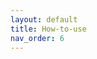 ```yaml
---
layout: default
title: How-to-use
nav_order: 6
---
```


<!DOCTYPE html>
<html lang="en-US">
    <head>
        <meta charset="UTF-8">
        <meta http-equiv="X-UA-Compatible" content="IE=Edge">
        <link rel="stylesheet" href="/dand_docs/assets/css/just-the-docs-default.css">
        <link rel="stylesheet" href="/dand_docs/assets/css/just-the-docs-head-nav.css" id="jtd-head-nav-stylesheet">
        <style id="jtd-nav-activation">
            .site-nav > ul.nav-list:first-child > li:not(:nth-child(3)) > a, .site-nav > ul.nav-list:first-child > li > ul > li a {
                background-image: none;
            }

            .site-nav > ul.nav-list:not(:first-child) a, .site-nav li.external a {
                background-image: none;
            }

            .site-nav > ul.nav-list:first-child > li:nth-child(3) > a {
                font-weight: 600;
                text-decoration: none;
            }

            .site-nav > ul.nav-list:first-child > li:nth-child(3) > button svg {
                transform: rotate(-90deg);
            }

            .site-nav > ul.nav-list:first-child > li.nav-list-item:nth-child(3) > ul.nav-list {
                display: block;
            }
        </style>
        
        <script src="/dand_docs/assets/js/vendor/lunr.min.js"></script>
        <script src="/dand_docs/assets/js/just-the-docs.js"></script>
        <meta name="viewport" content="width=device-width, initial-scale=1">
        <link rel="icon" href="/dand_docs/favicon.ico" type="image/x-icon">
        <!-- Begin Jekyll SEO tag v2.8.0 -->
        <title>How-to-use | Dandelion Docs</title>
        <meta name="generator" content="Jekyll v3.10.0"/>
        <meta property="og:title" content="How-to-use"/>
        <meta property="og:locale" content="en_US"/>
        <meta name="description" content="An Efficient And Fully Automated Approach To Sample Chemical Reaction Space"/>
        <meta property="og:description" content="An Efficient And Fully Automated Approach To Sample Chemical Reaction Space"/>
        <link rel="canonical" href="https://mhyeok1.github.io/dand_docs//dand_docs/docs/how-to.html"/>
        <meta property="og:url" content="https://mhyeok1.github.io/dand_docs//dand_docs/docs/how-to.html"/>
        <meta property="og:site_name" content="Dandelion Docs"/>
        <meta property="og:type" content="website"/>
        <meta name="twitter:card" content="summary"/>
        <meta property="twitter:title" content="How-to-use"/>
        <script type="application/ld+json">
            {
                "@context": "https://schema.org",
                "@type": "WebPage",
                "description": "An Efficient And Fully Automated Approach To Sample Chemical Reaction Space",
                "headline": "How-to-use",
                "publisher": {
                    "@type": "Organization",
                    "logo": {
                        "@type": "ImageObject",
                        "url": "https://mhyeok1.github.io/dand_docs//dand_docs/docs/dandelion.svg"
                    }
                },
                "url": "https://mhyeok1.github.io/dand_docs//dand_docs/docs/how-to.html"
            }</script>
        <!-- End Jekyll SEO tag -->
    </head>
    <body>
        <a class="skip-to-main" href="#main-content">Skip to main content</a>
        <svg xmlns="http://www.w3.org/2000/svg" class="d-none">
            <symbol id="svg-link" viewBox="0 0 24 24">
                <title>Link</title>
                <svg xmlns="http://www.w3.org/2000/svg" width="24" height="24" viewBox="0 0 24 24" fill="none" stroke="currentColor" stroke-width="2" stroke-linecap="round" stroke-linejoin="round" class="feather feather-link">
                    <path d="M10 13a5 5 0 0 0 7.54.54l3-3a5 5 0 0 0-7.07-7.07l-1.72 1.71"></path>
                    <path d="M14 11a5 5 0 0 0-7.54-.54l-3 3a5 5 0 0 0 7.07 7.07l1.71-1.71"></path>
                </svg>
            </symbol>
            <symbol id="svg-menu" viewBox="0 0 24 24">
                <title>Menu</title>
                <svg xmlns="http://www.w3.org/2000/svg" width="24" height="24" viewBox="0 0 24 24" fill="none" stroke="currentColor" stroke-width="2" stroke-linecap="round" stroke-linejoin="round" class="feather feather-menu">
                    <line x1="3" y1="12" x2="21" y2="12"></line>
                    <line x1="3" y1="6" x2="21" y2="6"></line>
                    <line x1="3" y1="18" x2="21" y2="18"></line>
                </svg>
            </symbol>
            <symbol id="svg-arrow-right" viewBox="0 0 24 24">
                <title>Expand</title>
                <svg xmlns="http://www.w3.org/2000/svg" width="24" height="24" viewBox="0 0 24 24" fill="none" stroke="currentColor" stroke-width="2" stroke-linecap="round" stroke-linejoin="round" class="feather feather-chevron-right">
                    <polyline points="9 18 15 12 9 6"></polyline>
                </svg>
            </symbol>
            <!-- Feather. MIT License: https://github.com/feathericons/feather/blob/master/LICENSE -->
            <symbol id="svg-external-link" width="24" height="24" viewBox="0 0 24 24" fill="none" stroke="currentColor" stroke-width="2" stroke-linecap="round" stroke-linejoin="round" class="feather feather-external-link">
                <title id="svg-external-link-title">(external link)</title>
                <path d="M18 13v6a2 2 0 0 1-2 2H5a2 2 0 0 1-2-2V8a2 2 0 0 1 2-2h6"></path>
                <polyline points="15 3 21 3 21 9"></polyline>
                <line x1="10" y1="14" x2="21" y2="3"></line>
            </symbol>
            <symbol id="svg-doc" viewBox="0 0 24 24">
                <title>Document</title>
                <svg xmlns="http://www.w3.org/2000/svg" width="24" height="24" viewBox="0 0 24 24" fill="none" stroke="currentColor" stroke-width="2" stroke-linecap="round" stroke-linejoin="round" class="feather feather-file">
                    <path d="M13 2H6a2 2 0 0 0-2 2v16a2 2 0 0 0 2 2h12a2 2 0 0 0 2-2V9z"></path>
                    <polyline points="13 2 13 9 20 9"></polyline>
                </svg>
            </symbol>
            <symbol id="svg-search" viewBox="0 0 24 24">
                <title>Search</title>
                <svg xmlns="http://www.w3.org/2000/svg" width="24" height="24" viewBox="0 0 24 24" fill="none" stroke="currentColor" stroke-width="2" stroke-linecap="round" stroke-linejoin="round" class="feather feather-search">
                    <circle cx="11" cy="11" r="8"></circle>
                    <line x1="21" y1="21" x2="16.65" y2="16.65"></line>
                </svg>
            </symbol>
            <!-- Bootstrap Icons. MIT License: https://github.com/twbs/icons/blob/main/LICENSE.md -->
            <symbol id="svg-copy" viewBox="0 0 16 16">
                <title>Copy</title>
                <svg xmlns="http://www.w3.org/2000/svg" width="16" height="16" fill="currentColor" class="bi bi-clipboard" viewBox="0 0 16 16">
                    <path d="M4 1.5H3a2 2 0 0 0-2 2V14a2 2 0 0 0 2 2h10a2 2 0 0 0 2-2V3.5a2 2 0 0 0-2-2h-1v1h1a1 1 0 0 1 1 1V14a1 1 0 0 1-1 1H3a1 1 0 0 1-1-1V3.5a1 1 0 0 1 1-1h1v-1z"/>
                    <path d="M9.5 1a.5.5 0 0 1 .5.5v1a.5.5 0 0 1-.5.5h-3a.5.5 0 0 1-.5-.5v-1a.5.5 0 0 1 .5-.5h3zm-3-1A1.5 1.5 0 0 0 5 1.5v1A1.5 1.5 0 0 0 6.5 4h3A1.5 1.5 0 0 0 11 2.5v-1A1.5 1.5 0 0 0 9.5 0h-3z"/>
                </svg>
            </symbol>
            <symbol id="svg-copied" viewBox="0 0 16 16">
                <title>Copied</title>
                <svg xmlns="http://www.w3.org/2000/svg" width="16" height="16" fill="currentColor" class="bi bi-clipboard-check-fill" viewBox="0 0 16 16">
                    <path d="M6.5 0A1.5 1.5 0 0 0 5 1.5v1A1.5 1.5 0 0 0 6.5 4h3A1.5 1.5 0 0 0 11 2.5v-1A1.5 1.5 0 0 0 9.5 0h-3Zm3 1a.5.5 0 0 1 .5.5v1a.5.5 0 0 1-.5.5h-3a.5.5 0 0 1-.5-.5v-1a.5.5 0 0 1 .5-.5h3Z"/>
                    <path d="M4 1.5H3a2 2 0 0 0-2 2V14a2 2 0 0 0 2 2h10a2 2 0 0 0 2-2V3.5a2 2 0 0 0-2-2h-1v1A2.5 2.5 0 0 1 9.5 5h-3A2.5 2.5 0 0 1 4 2.5v-1Zm6.854 7.354-3 3a.5.5 0 0 1-.708 0l-1.5-1.5a.5.5 0 0 1 .708-.708L7.5 10.793l2.646-2.647a.5.5 0 0 1 .708.708Z"/>
                </svg>
            </symbol>
        </svg>
        <div class="side-bar">
            <div class="site-header" role="banner">
                <a href="/dand_docs/" class="site-title lh-tight">
                    <div class="site-logo" role="img" aria-label="Dandelion Docs"></div>
                </a>
                <button id="menu-button" class="site-button btn-reset" aria-label="Toggle menu" aria-pressed="false">
                    <svg viewBox="0 0 24 24" class="icon" aria-hidden="true">
                        <use xlink:href="#svg-menu"></use>
                    </svg>
                </button>
            </div>
            <nav aria-label="Main" id="site-nav" class="site-nav">
                <ul class="nav-list">
                    <li class="nav-list-item">
                        <a href="/dand_docs/" class="nav-list-link">Home</a>
                    </li>
                    <li class="nav-list-item">
                        <a href="/dand_docs/docs/Installation.html" class="nav-list-link">Installation</a>
                    </li>
                    <li class="nav-list-item">
                        <a href="/dand_docs/docs/how-to.html" class="nav-list-link">How-to-use</a>
                    </li>
                    <li class="nav-list-item">
                        <button class="nav-list-expander btn-reset" aria-label="toggle items in Modules category" aria-pressed="false">
                            <svg viewBox="0 0 24 24" aria-hidden="true">
                                <use xlink:href="#svg-arrow-right"></use>
                            </svg>
                        </button>
                        <a href="/dand_docs/docs/Modules.html" class="nav-list-link">Modules</a>
                        <ul class="nav-list">
                            <li class="nav-list-item">
                                <button class="nav-list-expander btn-reset" aria-label="toggle items in SE-GSM category" aria-pressed="false">
                                    <svg viewBox="0 0 24 24" aria-hidden="true">
                                        <use xlink:href="#svg-arrow-right"></use>
                                    </svg>
                                </button>
                                <a href="/dand_docs/docs/Modules/SE-GSM.html" class="nav-list-link">SE-GSM</a>
                                <ul class="nav-list">
                                    <li class="nav-list-item">
                                        <a href="/dand_docs/docs/Modules/SE-GSM/create_gsm.py.html" class="nav-list-link">create_gsm.py</a>
                                    </li>
                                    <li class="nav-list-item">
                                        <a href="/dand_docs/docs/Modules/SE-GSM/run_gsm.py.html" class="nav-list-link">run_gsm.py</a>
                                    </li>
                                    <li class="nav-list-item">
                                        <a href="/dand_docs/docs/Modules/SE-GSM/filter_gsm.py.html" class="nav-list-link">filter_gsm.py</a>
                                    </li>
                                </ul>
                            </li>
                            <li class="nav-list-item">
                                <button class="nav-list-expander btn-reset" aria-label="toggle items in NEB category" aria-pressed="false">
                                    <svg viewBox="0 0 24 24" aria-hidden="true">
                                        <use xlink:href="#svg-arrow-right"></use>
                                    </svg>
                                </button>
                                <a href="/dand_docs/docs/Modules/NEB.html" class="nav-list-link">NEB</a>
                                <ul class="nav-list">
                                    <li class="nav-list-item">
                                        <a href="/dand_docs/docs/Modules/NEB/run_neb.py.html" class="nav-list-link">run_neb.py</a>
                                    </li>
                                    <li class="nav-list-item">
                                        <a href="/dand_docs/docs/Modules/NEB/filter_neb.py.html" class="nav-list-link">filter_neb.py</a>
                                    </li>
                                    <li class="nav-list-item">
                                        <a href="/dand_docs/docs/Modules/NEB/compile_neb.py.html" class="nav-list-link">compile_neb.py</a>
                                    </li>
                                </ul>
                            </li>
                            <li class="nav-list-item">
                                <button class="nav-list-expander btn-reset" aria-label="toggle items in Refinement category" aria-pressed="false">
                                    <svg viewBox="0 0 24 24" aria-hidden="true">
                                        <use xlink:href="#svg-arrow-right"></use>
                                    </svg>
                                </button>
                                <a href="/dand_docs/docs/Modules/Refinement.html" class="nav-list-link">Refinement</a>
                                <ul class="nav-list">
                                    <li class="nav-list-item">
                                        <a href="/dand_docs/docs/Modules/Refinement/compile_refined.py.html" class="nav-list-link">compile_refined.py</a>
                                    </li>
                                    <li class="nav-list-item">
                                        <a href="/dand_docs/docs/Modules/Refinement/refine_forces.py.html" class="nav-list-link">refine_forces.py</a>
                                    </li>
                                </ul>
                            </li>
                        </ul>
                    </li>
                    <li class="nav-list-item">
                        <a href="/dand_docs/docs/About.html" class="nav-list-link">About</a>
                    </li>
                </ul>
                <ul class="nav-list">
                    <li class="nav-list-item external">
                        <a href="https://github.com/mhyeok1/dand" class="nav-list-link external">
                            Dandelion on GitHub 
                            <svg viewBox="0 0 24 24" aria-labelledby="svg-external-link-title">
                                <use xlink:href="#svg-external-link"></use>
                            </svg>
                        </a>
                    </li>
                </ul>
            </nav>
            <footer class="site-footer">
                This site uses <a href="https://github.com/just-the-docs/just-the-docs">Just the Docs</a>
                , a documentation theme for Jekyll. 
            </footer>
        </div>
        <div class="main" id="top">
            <div id="main-header" class="main-header">
                <div class="search" role="search">
                    <div class="search-input-wrap">
                        <input type="text" id="search-input" class="search-input" tabindex="0" placeholder="Search Dandelion Docs" aria-label="Search Dandelion Docs" autocomplete="off">
                        <label for="search-input" class="search-label">
                            <svg viewBox="0 0 24 24" class="search-icon">
                                <use xlink:href="#svg-search"></use>
                            </svg>
                        </label>
                    </div>
                    <div id="search-results" class="search-results"></div>
                </div>
                <nav aria-label="Auxiliary" class="aux-nav">
                    <ul class="aux-nav-list">
                        <li class="aux-nav-list-item">
                            <a href="//github.com/mhyeok1/dand" class="site-button">Dandelion on GitHub </a>
                        </li>
                    </ul>
                </nav>
            </div>
            <div class="main-content-wrap">
                <div id="main-content" class="main-content">
                    <main>
                        <h1 id="example">
                            <a href="#example" class="anchor-heading" aria-labelledby="example">
                                <svg viewBox="0 0 16 16" aria-hidden="true">
                                    <use xlink:href="#svg-link"></use>
                                </svg>
                            </a>
                            Example 
                        </h1>
                        <p>This page provides a guide for using Dandelion, which efficiently generates an extensive database by sampling both equilibrium and reactive regions of chemical compound space.</p>
                        <div align="center">
                            <img width="1600" alt="all" src="https://github.com/user-attachments/assets/6ff5bf37-7ce5-4980-a268-ee0f1d2c185d"/>
                        </div>
                        <p>
                            You can download these structures from <a href="https://github.com/mhyeok1/dand_docs/blob/docs/assets/mother_structures_for_tut.Zip">HERE</a>
                        </p>
                        <p>
                            Let’s assume that we are interested in expanding dataset from 5 given mother structures. First, each mother structures needs to be optimized to serve as a good starting point for GSM. This can be achieved by performing geometry optimization using GFN2-xTB. Ensure that all the prepared mother structures are in specific <code class="language-plaintext highlighter-rouge">input_path</code>
                            , and saved in <code class="language-plaintext highlighter-rouge">.xyz</code>
                            file format.
                        </p>
                        <!-- 파일명: _includes/tabs1.html -->
                        <style>
                            /* 외부 탭 (상위 탭) CSS */
                            .outer-tabs {
                                display: flex;
                                flex-wrap: wrap !important;
                                /* 절대 줄바꿈 X */
                                width: 100% !important;
                                /* 부모 너비만큼 확장 */
                                max-width: none !important;
                                /* 테마의 max-width 제한 해제 */
                                overflow-x: auto !important;
                                margin-bottom: 1rem;
                                
                            }

                            .outer-tabs input[type="radio"] {
                                display: none;
                            }

                            .outer-tabs label {
                                background: #eee;
                                padding: 0.5rem 1rem;
                                margin-right: 0.2rem;
                                cursor: pointer;
                                border-radius: 5px 5px 0 0;
                            }

                            .outer-tabs .outer-tab {
                                display: none;
                                z-index:2;
                                left:20px;
                                top: 650px;
                                width: 100%;
                                position:absolute;
                                margin: 0; 
                                border: 1px solid #ccc;
                                padding: 1rem;
                                border-radius: 0 5px 5px 5px;
                                background: #f9f9f9;
                                height:500px;
                            }
                            .next{
                                position:relative;
                            }
                            .outer-tabs input[type="radio"]:checked + label {
                                background: #ddd;
                                
                            }

                            .outer-tabs input[type="radio"]:checked + label + .outer-tab {
                                display: block;
                            }

                            /* 내부(하위) 탭 CSS */
                            .nested-tabs {
                                position:relative;
                                display: flex;
                                flex-wrap: wrap;
                                margin-bottom: 1rem;
                            }

                            .nested-tabs input[type="radio"] {
                                display: none;
                            }

                            .nested-tabs label {
                                background: #eee;
                                padding: 0.4rem 0.8rem;
                                margin-right: 0.2rem;
                                cursor: pointer;
                                border-radius: 3px 3px 0 0;
                                font-size: 0.9rem;
                            }

                            .nested-tabs .nested-tab {
                                position: absolute;
                                display: none;
                                top: 35px;
                                width: 100%;
                                border: 1px solid #ccc;
                                padding: 1rem;
                                border-radius: 0 3px 3px 3px;
                                background: #f9f9f9;
                                font-size: 0.9rem;
                            }

                            .nested-tabs input[type="radio"]:checked + label {
                                background: #ddd;
                            }

                            .nested-tabs input[type="radio"]:checked + label + .nested-tab {
                                display: block;
                            }

                            /* 트리 구조 전체에 폰트를 강제 적용하는 예시 */
                            .tree-structure {
                                font-family: "Courier New", Courier, monospace;
                                white-space: pre;
                                /* 트리 구조 줄맞춤 유지 */
                                font-size: 14px;
                                /* 필요에 따라 조정 */
                            }
                        </style>
                        <div class="outer-tabs">
                            <!-- 상위 탭 1: Structure -->
                            <input type="radio" name="outer-tabs" id="outer-tab-structure" checked=""/>
                            <label for="outer-tab-structure">Molecular Structure</label>
                            <div class="outer-tab">
                                <!-- 내부 탭: Structure 1 ~ 5 -->
                                <div class="nested-tabs">
                                    <!-- Structure 1 탭 -->
                                    <input type="radio" name="nested-tabs" id="nested-tab-1" checked=""/>
                                    <label for="nested-tab-1">Cl7138</label>
                                    <div class="nested-tab">
                                        <pre>11

Cl          -2.26279631     0.43247998    -0.04641091
C           -0.53339796     0.40058085    -0.02301215
C            0.27488623     1.56165626    -0.05319137
C            1.59527547     1.26911727    -0.03881976
S            1.87989529    -0.43724943     0.01532471
C            0.17575256    -0.76865423     0.01684597
N           -0.31260451    -2.04617746     0.13293541
H           -0.12640769     2.55744176    -0.08718073
H            2.43239654     1.93559234    -0.05293046
H            0.29134973    -2.78353992    -0.19312943
H           -1.28066134    -2.14438544    -0.13694928
        </pre>
                                    </div>
                                    <!-- Structure 2 탭 -->
                                    <input type="radio" name="nested-tabs" id="nested-tab-2"/>
                                    <label for="nested-tab-2">Cl7164</label>
                                    <div class="nested-tab">
                                        <pre>11

Cl          -2.39258127     0.28231570    -0.01385005
C           -0.68310066     0.20635979    -0.00403803
C            0.16552497     1.27600708     0.00026502
N            1.44362678     0.77431569     0.00784403
C            1.39365231    -0.58454810     0.00826508
C            0.08349707    -0.98200816     0.00096948
O            2.50361977    -1.35609092     0.01501512
H           -0.03190061     2.32693767    -0.00140328
H            2.27812655     1.33804774     0.01230499
H           -0.28142194    -1.98626313    -0.00060125
H            3.29566201    -0.80722536     0.01951589
        </pre>
                                    </div>
                                    <!-- Structure 3 탭 -->
                                    <input type="radio" name="nested-tabs" id="nested-tab-3"/>
                                    <label for="nested-tab-3">Cl7166</label>
                                    <div class="nested-tab">
                                        <pre>11

Cl          -2.00893918     0.40295557    -0.00764421
C           -0.29771663     0.35154368    -0.00075549
C            0.54793878     1.43295658     0.00409959
N            1.81992358     0.96593316     0.00865862
C            1.80854293    -0.39913088     0.00682335
C            0.50099341    -0.81752681     0.00095918
O            0.01488146    -2.08621568    -0.00268068
H            0.31666509     2.47770505     0.00452804
H            2.64817101     1.53578659     0.01277203
H            2.71386897    -0.97278066     0.00975244
H            0.74959357    -2.70839460    -0.00051687         
        </pre>
                                    </div>
                                    <!-- Structure 4 탭 -->
                                    <input type="radio" name="nested-tabs" id="nested-tab-4"/>
                                    <label for="nested-tab-4">Cl7168</label>
                                    <div class="nested-tab">
                                        <pre>11

Cl          -2.01971811     0.41732375    -0.00701530
C           -0.30596543     0.36509037    -0.00029388
C            0.56777110     1.47712449     0.00608804
C            1.83906018     0.98609080     0.00989984
N            1.77171936    -0.38218797     0.00608191
C            0.46616306    -0.77046403    -0.00014784
O            0.07632092    -2.06553918    -0.00504359
H            0.26865357     2.50434058     0.00754660
H            2.78137460     1.49355488     0.01497598
H            2.56698811    -0.99998241     0.00769027
H            0.84415267    -2.64700730    -0.00383202
        </pre>
                                    </div>
                                    <!-- Structure 5 탭 -->
                                    <input type="radio" name="nested-tabs" id="nested-tab-5"/>
                                    <label for="nested-tab-5">Cl7188</label>
                                    <div class="nested-tab">
                                        <pre>11

O           -2.77130538     0.48671433    -0.01587455
N           -1.38919947     0.48754498    -0.00810904
C           -0.59828425     1.57889594    -0.00382135
C            0.70875931     1.15154908     0.00349984
C            0.66708077    -0.25141656     0.00339239
C           -0.65288767    -0.64382920    -0.00390799
Cl           2.01857151    -1.30606170     0.01101477
H           -3.06365189     1.40967237    -0.01669118
H           -1.00051429     2.57314043    -0.00614438
H            1.58418729     1.76695954     0.00832626
H           -1.10380593    -1.61309521    -0.00634078
        </pre>
                                    </div>
                                </div>
                            </div>
                            <!-- 상위 탭 2: File Structure -->
                            <input type="radio" name="outer-tabs" id="outer-tab-file"/>
                            <label for="outer-tab-file">File Structure</label>
                            <div class="outer-tab">
                                <pre class="tree-structure">📂 mother_strucs
 ├── 📂 Cl7138
 │   └── 📂 ClGeom-m7138-i1-c1-opt
 │       └── 📄 struc.xyz
 ├── 📂 Cl7164
 │   └── 📂 ClGeom-m7164-i1-c1-opt
 │       └── 📄 struc.xyz
 ├── 📂 Cl7166
 │   └── 📂 ClGeom-m7166-i1-c1-opt
 │       └── 📄 struc.xyz
 ├── 📂 Cl7168
 │   └── 📂 ClGeom-m7168-i1-c1-opt
 │       └── 📄 struc.xyz
 └── 📂 Cl7188
     └── 📂 ClGeom-m7188-i1-c1-opt
         └── 📄 struc.xyz
    </pre>
                            </div>
                        </div>
                        <p class="next">
                            <pre>


















                            </pre>
                            To run dandelion, your current conda environment should be <strong>ts</strong>
                            . You can enter the following command in terminal for more information:
                        </p>
                        <div class="language-python highlighter-rouge">
                            <div class="highlight">
                                <pre class="highlight">
                                    <code>
                                        <span class="err">$</span>
                                        <span class="n">dandelion_sample</span>
                                        <span class="o">-</span>
                                        <span class="n">h</span>
                                        <span class="n">usage</span>
                                        <span class="p">:</span>
                                        <span class="n">dandelion_sample</span>
                                        <span class="p">[</span>
                                        <span class="o">-</span>
                                        <span class="n">h</span>
                                        <span class="p">]</span>
                                        <span class="o">-</span>
                                        <span class="n">i</span>
                                        <span class="n">INPUT_PATH</span>
                                        <span class="o">-</span>
                                        <span class="n">o</span>
                                        <span class="n">OUTPUT_PATH</span>
                                        <span class="o">-</span>
                                        <span class="n">n</span>
                                        <span class="n">MAX_WORKERS</span>
                                        <span class="n">Do</span>
                                        <span class="n">SEGSM</span>
                                        <span class="ow">and</span>
                                        <span class="n">NEB</span>
                                        <span class="k">from</span>
                                        <span class="n">mother</span>
                                        <span class="n">structures</span>
                                        <span class="p">,</span>
                                        <span class="n">Other</span>
                                        <span class="n">parameters</span>
                                        <span class="n">can</span>
                                        <span class="n">be</span>
                                        <span class="nb">set</span>
                                        <span class="ow">in</span>
                                        <span class="n">each</span>
                                        <span class="n">modules</span>
                                        <span class="n">options</span>
                                        <span class="p">:</span>
                                        <span class="o">-</span>
                                        <span class="n">h</span>
                                        <span class="p">,</span>
                                        <span class="o">--</span>
                                        <span class="n">help</span>
                                        <span class="n">show</span>
                                        <span class="n">this</span>
                                        <span class="n">help</span>
                                        <span class="n">message</span>
                                        <span class="ow">and</span>
                                        <span class="nb">exit</span>
                                        <span class="o">-</span>
                                        <span class="n">i</span>
                                        <span class="n">INPUT_PATH</span>
                                        <span class="p">,</span>
                                        <span class="o">--</span>
                                        <span class="n">input_path</span>
                                        <span class="n">INPUT_PATH</span>
                                        <span class="n">Input</span>
                                        <span class="n">path</span>
                                        <span class="n">of</span>
                                        <span class="n">mother</span>
                                        <span class="n">structures</span>
                                        <span class="o">-</span>
                                        <span class="n">o</span>
                                        <span class="n">OUTPUT_PATH</span>
                                        <span class="p">,</span>
                                        <span class="o">--</span>
                                        <span class="n">output_path</span>
                                        <span class="n">OUTPUT_PATH</span>
                                        <span class="n">Output</span>
                                        <span class="n">path</span>
                                        <span class="n">of</span>
                                        <span class="n">dandelion</span>
                                        <span class="o">-</span>
                                        <span class="n">n</span>
                                        <span class="n">MAX_WORKERS</span>
                                        <span class="p">,</span>
                                        <span class="o">--</span>
                                        <span class="n">max_workers</span>
                                        <span class="n">MAX_WORKERS</span>
                                        <span class="n">Number</span>
                                        <span class="n">of</span>
                                        <span class="n">worker</span>
                                        <span class="n">processes</span>
                                    </code>
                                </pre>
                            </div>
                        </div>
                        <p>
                            Assuming your mother structures are saved as ‘struc.xyz’ in <code class="language-plaintext highlighter-rouge">/home/pekora/example/mother_strucs</code>
                            , you can initiate sampling with the following command:
                        </p>
                        <div class="language-python highlighter-rouge">
                            <div class="highlight">
                                <pre class="highlight">
                                    <code>
                                        <span class="n">python</span>
                                        <span class="n">dandelion_sample</span>
                                        <span class="o">-</span>
                                        <span class="n">i</span>
                                        <span class="o">/</span>
                                        <span class="n">home</span>
                                        <span class="o">/</span>
                                        <span class="n">pekora</span>
                                        <span class="o">/</span>
                                        <span class="n">example</span>
                                        <span class="o">/</span>
                                        <span class="n">mother_strucs</span>
                                        <span class="o">-</span>
                                        <span class="n">o</span>
                                        <span class="o">/</span>
                                        <span class="n">home</span>
                                        <span class="o">/</span>
                                        <span class="n">pekora</span>
                                        <span class="o">/</span>
                                        <span class="n">example</span>
                                        <span class="o">/</span>
                                        <span class="n">outputs</span>
                                        <span class="o">-</span>
                                        <span class="n">n</span>
                                        <span class="mi">30</span>
                                    </code>
                                </pre>
                            </div>
                        </div>
                        <p>Then the following 6 steps will be executed automatically:</p>
                        <div class="language-plaintext highlighter-rouge">
                            <div class="highlight">
                                <pre class="highlight">
                                    <code>`;:`  BREAK 1 2
                                         .;:;         /    BREAK 3 4
        _____                   _      _;::;         `     ADD 1 3
        |  __ \                | |    | |';:;'
        | |  | | __ _ _ __   __| | ___| |  _  ___  _ __
        | |  | |/ _` | '_ \ / _` |/ _ \ | | |/ _ \| '_ \
        | |__| | (_| | | | | (_| |  __/ | | | (_) | | | |
        |_____/ \__,_|_| |_|\__,_|\___|_| |_|\___/|_| |_|

                   Chemical compound space sampling
           near transition state using xTB, SE-GSM and NEB
                          Ver. 0.6.2 by mlee



</code>
                                </pre>
                            </div>
                        </div>
                        <p>Dandelion first generates possible driving coordinates(seeds) from each mother structures.</p>
                        <div class="language-plaintext highlighter-rouge">
                            <div class="highlight">
                                <pre class="highlight">
                                    <code>╔════════════════════════════════════════════════════════════════════╗
║                          1. Creating GSM                           ║
╚════════════════════════════════════════════════════════════════════╝

Arguments provided:
  input_path: /home/pekora/example/mother_strucs
  output_path: /home/pekora/example/outputs/1_gsm
  maxbreak: 2
  maxform: 2
  maxchange: 3
  minbreak: 0
  minform: 0
  minchange: 1
  ignore_single_change: True
  equiv_Hs: False

280 Seeds were generated from ClGeom-m7138-i1-c1-opt
276 Seeds were generated from ClGeom-m7164-i1-c1-opt
275 Seeds were generated from ClGeom-m7166-i1-c1-opt
276 Seeds were generated from ClGeom-m7168-i1-c1-opt
299 Seeds were generated from ClGeom-m7188-i1-c1-opt

Creating GSM finished!
</code>
                                </pre>
                            </div>
                        </div>
                        <p>Based on generated GSM jobs, GSM can be executed. Some jobs can fail to converge or reach the product within the predefined maximum number of nodes and should be filtered out.</p>
                        <div class="language-plaintext highlighter-rouge">
                            <div class="highlight">
                                <pre class="highlight">
                                    <code>╔════════════════════════════════════════════════════════════════════╗
║                           2. Running GSM                           ║
╚════════════════════════════════════════════════════════════════════╝

Arguments provided:
  input_path: /home/pekora/example/output/1_gsm
  max_workers: 30

GSM on seeds: 100%|████████████████████████| 1406/1406 [4:57:13 &lt;00:00]
GSM finished!

</code>
                                </pre>
                            </div>
                        </div>
                        <p>Dandelion excludes some trivial pathways with strictly uphill energy trajectories, negligible energy variations, unfeasible structures, or those that are repetitive.</p>
                        <div class="language-plaintext highlighter-rouge">
                            <div class="highlight">
                                <pre class="highlight">
                                    <code>╔════════════════════════════════════════════════════════════════════╗
║                          3. Filtering GSM                          ║
╚════════════════════════════════════════════════════════════════════╝

Arguments provided:
  input_path: /home/pekora/example/outputs/1_gsm
  output_path: /home/pekora/example/outputs/2_gsm_filtered
  barrier_min: 5
  barrier_max: 200
  delta_e_min: 5

◤◢◤◢◤◢◤◢◤◢◤◢◤◢◤◢◤◢◤◢◤◢◤◢◤◢◤◢◤◢◤◢◤◢◤◢
   mother: ClGeom-m7138-i1-c1-opt
Initial seeds:                   280
GSM success reactions:           115
Profile filtered reactions:       41
Structure filtered reactions:     38
Unique reactions:                 28

◤◢◤◢◤◢◤◢◤◢◤◢◤◢◤◢◤◢◤◢◤◢◤◢◤◢◤◢◤◢◤◢◤◢◤◢
   mother: ClGeom-m7164-i1-c1-opt
Initial seeds:                   276
GSM success reactions:           111
Profile filtered reactions:       42
Structure filtered reactions:     38
Unique reactions:                 32

◤◢◤◢◤◢◤◢◤◢◤◢◤◢◤◢◤◢◤◢◤◢◤◢◤◢◤◢◤◢◤◢◤◢◤◢
   mother: ClGeom-m7166-i1-c1-opt
Initial seeds:                   275
GSM success reactions:            96
Profile filtered reactions:       31
Structure filtered reactions:     28
Unique reactions:                 25

◤◢◤◢◤◢◤◢◤◢◤◢◤◢◤◢◤◢◤◢◤◢◤◢◤◢◤◢◤◢◤◢◤◢◤◢
   mother: ClGeom-m7168-i1-c1-opt
Initial seeds:                   276
GSM success reactions:            87
Profile filtered reactions:       37
Structure filtered reactions:     35
Unique reactions:                 29

◤◢◤◢◤◢◤◢◤◢◤◢◤◢◤◢◤◢◤◢◤◢◤◢◤◢◤◢◤◢◤◢◤◢◤◢
   mother: ClGeom-m7188-i1-c1-opt
Initial seeds:                   299
GSM success reactions:           102
Profile filtered reactions:       40
Structure filtered reactions:     33
Unique reactions:                 30

Filtering GSM finished!

</code>
                                </pre>
                            </div>
                        </div>
                        <p>Using the outputs of gsm, Dandelion runs NEB or Climbing-Image NEB. NEB can optimize some energy path using the concept of maximum force.</p>
                        <div class="language-plaintext highlighter-rouge">
                            <div class="highlight">
                                <pre class="highlight">
                                    <code>╔════════════════════════════════════════════════════════════════════╗
║                           4. Running NEB                           ║
╚════════════════════════════════════════════════════════════════════╝

Arguments provided:
  input_path: /home/pekora/example/output/2_gsm_filtered
  output_path: /home/pekora/example/output/3_neb
  max_workers: 30
  n_images: 10
  neb_fmax: 0.5
  cineb_fmax: 0.05
  steps: 500

Seeds: 100%|███████████████████████████████████| 144/144 [04:34 &lt;00:00]
xTB-NEB completed!

</code>
                                </pre>
                            </div>
                        </div>
                        <p>In the fifth step, data is filtered based on specific criteria. For example, non-convergent reactions and those without a single negative eigenvalue in their Hessian matrices are excluded. This ensures focus on structures near valid paths. NEB results are further refined to avoid redundant structural data. A new band iteration is chosen only when the cumulative Fmax exceeds 0.1 eV/Å, saving DFT calculations and preventing overfitting to narrow PES regions.</p>
                        <div class="language-plaintext highlighter-rouge">
                            <div class="highlight">
                                <pre class="highlight">
                                    <code>╔════════════════════════════════════════════════════════════════════╗
║                          5. Filtering NEB                          ║
╚════════════════════════════════════════════════════════════════════╝

Arguments provided:
  input_path: /home/pekora/example/output/3_neb
  output_path: /home/pekora/example/output/4_neb_filtered

Mothers: 100%|█████████████████████████████████████| 5/5 [00:20 &lt;00:00]

40/53 rxns were saved to /home/pekora/example/output/4_neb_filtered/reactions.json
Filtering NEB finished!

</code>
                                </pre>
                            </div>
                        </div>
                        <p>Sixth step is to compile samples:</p>
                        <div class="language-plaintext highlighter-rouge">
                            <div class="highlight">
                                <pre class="highlight">
                                    <code>╔════════════════════════════════════════════════════════════════════╗
║                        6. Compiling samples                        ║
╚════════════════════════════════════════════════════════════════════╝

Arguments provided:
  input_path: /home/pekora/example/output/4_neb_filtered/reactions.json
  output_path: /home/pekora/example/output/xtb.h5
  fmax_threshold: 0.1

Compiling reactions: 100%|███████████████████████| 40/40 [00:03 &lt;00:00]
Compiling finished!

</code>
                                </pre>
                            </div>
                        </div>
                        <p>
                            And there will be newly generated file in your output path, <code class="language-plaintext highlighter-rouge">xtb.h5</code>
                            file.
                        </p>
                        <p>Next step is to execute dandelion_refine. You can enter -h or –help for more information:</p>
                        <div class="language-plaintext highlighter-rouge">
                            <div class="highlight">
                                <pre class="highlight">
                                    <code>$ dandelion_refine -h
usage: dandelion_refine [-h] -i INPUT_PATH -n MAX_WORKERS --orca ORCA

Refine force on obtained samples, Other parameters can be set in each modules

options:
  -h, --help            show this help message and exit
  -i INPUT_PATH, --input_path INPUT_PATH
                        Input path of working directory containing xtb.h5
  -n MAX_WORKERS, --max_workers MAX_WORKERS
                        Number of worker processes
  --orca ORCA           Path of the orca binary file
</code>
                                </pre>
                            </div>
                        </div>
                        <p>
                            Make sure that the path of the orca should point an orca <strong>executable file</strong>
                            .
                        </p>
                        <p>If you enter like this:</p>
                        <div class="language-plaintext highlighter-rouge">
                            <div class="highlight">
                                <pre class="highlight">
                                    <code>$ dandelion_refine -i /home/pekora/example/outputs -n 15 --orca /home/pekora/package/orca/orca_5_0_4/orca
</code>
                                </pre>
                            </div>
                        </div>
                        <p>2 steps below will be executed automatically !</p>
                        <div class="language-plaintext highlighter-rouge">
                            <div class="highlight">
                                <pre class="highlight">
                                    <code>⢀⣀⣀⣀⣀⣀⡀       ⢀⢀⣀⢀⠞⠖⠁⠡⡂⡆ ⡠⢀⡀
         ⠺⢿⣿⣿⣿⣿⣿⣿⣷⣦⣠⣤⣤⣤⣄⣀⣀ ⡏⢸  ⢀ ⠣⠈ ⡠⡋⡨⡋⡂
           ⠙⢿⣿⣿⣿⣿⣿⣿⣿⣿⣿⣿⣿⣿⣿⣿⣷⣦⣄⡀⡎⢀⡰⢀⢎⠌⢀⠔⣐⠠⣄⣀
       ⢀ ⡔⢀⣴⣾⣿⣿⣿⣿⣿⣿⣿⣿⣿⣿⣿⣿⠿⠿⠿⣿⣿⣷⣄⠂ ⢊⠎ ⠠⠂⡀⠕⠌⠌ ⡄⡠⢄
    ⢀⡆⠄⠁⢈⢠⣾⣿⣿⣿⣿⣿⣿⣿⣿⣿⣿⣿⣿⣿⣀   ⣀⣿⣿⣿⣆⠐    ⡨⠒⠁⡀⢠⣦⠍⠇⡀⢲⠂⡄⠄
   ⠨⡀⠑⡈ ⢠⣿⣿⣿⣿⣿⣿⣿⣿⣿⣿⣿⣿⣿⣿⣿⣿⣿⣿⣿⣿⣿⣿⣿⣿⡄   ⠈  ⣬⠠⣰⣿ ⢳⢹⡄⡆⠄⢀⢼
 ⡄⠱⠈⠁⠑⢄⠐⣾⣿⣿⡿⠋⠁⣀⣠⣬⣽⣿⣿⣿⣿⣿⣿⠿⠿⠿⠿⠿⠿⠿⠿⠟⠁⡟⣅⡢⠁⠠⠜⡄⡑⢌⢧⡀ ⡀⣰⢁⡐⢁⢄⣡⣧⡤⠄
⠠⡐⠓⠂⠌  ⢀⣿⣿⡏⢀⣴⣿⠿⠛⠉⠉⠶⢸⣿⣿⠿⠁⠢⠨⢀⣻⣿⣿⣿⣿⢟⣿⣝⠂  ⠠⡠⢆⠈⡂⠱⡇ ⣅⠫⠂⡠⢂⡪⠋  ⠁⡆
⡶⠉ ⢀⡀⠁⡁⢸⣿⣿⢠⣾⡟⠁⣿⣿⡇ ⢀⠈⠉⠁    ⣀⠷⣹⣏⣷⢏⠹⠁    ⠈⢈ ⢇ ⢸⠱⢸⡏⡀⡶⡸⠎  ⠰⠁⡸
⢈⡕⡈⠁⠐⠂⢀⢸⣿⣿⣾⠏⣿⣿⡿⣻⣿⢞⡢⠄ ⠈ ⡀⡤⠂⠁⠉⠌       ⢀⢀⠠⠐⢄ ⡀⢆⠎⢹⣶⣷⣧⡈⠈⠉⠤⠂⠉⢀⠱⡀
⢠⡊    ⠁⣸⣿⣿⣿⣀⠉⡻⡏⠋⠁ ⠁⠒⠒⡀⣍⠍⠁ ⡀ ⢠⠂     ⢀⠈⠄⢀⠄⡒⠅⠈⢄⢡ ⢿⣿⣷⣿⡄ ⠐⠄⠤ ⠜⢀
⠐⠁ ⠤⠒⢠⣾⣿⣿⣿⣿⣿⣷⣄⢄  ⢀ ⡏ ⢰⣃⠊⡐⠐⠁⢀⠈  ⣀ ⠰⠢⢀⠂⡰⠈⠂  ⡱⠂⢂⡇⡈⠻⢿⣿⠇   ⡤⠄⣀⡰⠁
    ⠁⣾⣿⣿⣿⣿⣿⣿⣿⣿⣦ ⠄ ⠉   ⠸⠫⢞⠈⣰⠈ ⡐⢲⣿⡏       ⢠⡾ ⣀⠊⢱ ⠠⡀    ⢈⢀⡐⠤⣕⡄
    ⢰⣿⡿⠛⠉   ⠈⠙⠛         ⠈⠈ ⠻⠔⠁⢸⡍⡇      ⢀⣏ ⢀⠠⠆ ⠣⡀⠈⡠⡀⠉⠢⡤⠢⣈⡡⣢⠦
⠈⠁           ⢻⣇               ⢸⡇⡇      ⣼⡿⠉  ⢀⡇ ⠑⡄⠑⣌⢄ ⠙⢄⠠⡪⣅
             ⠈⣾⡆              ⢸⣏⡇     ⢠⣿⠇   ⠸⢌⢢⢄⡠⠣⠈⠢⡁⡈⣎⢢⡬⠃

               Energy refinement on samples using orca
                          Ver. 0.6.2 by mlee
</code>
                                </pre>
                            </div>
                        </div>
                        <p>In this phase, we use DFT calculations with Orca 5.0. The default setting uses wB97X functional and 6-31(d) basis set, but these settings can be adjusted as needed.</p>
                        <div class="language-plaintext highlighter-rouge">
                            <div class="highlight">
                                <pre class="highlight">
                                    <code>╔════════════════════════════════════════════════════════════════════╗
║                         7. Refining forces                         ║
╚════════════════════════════════════════════════════════════════════╝
Arguments provided:
  input_path: /home/pekora/example/output/xtb.h5
  output_path: /home/pekora/example/output/wb97x.db
  max_workers: 15
  orca: /home/pekora/package/orca/orca_5_0_4/orca

Restarting calculation from /home/pekora/example/output/wb97x.db
640 points are skipped.

Formulas: 100%|██████████████████████| 2/2 [85:50:01 &lt;00:00, ? hour/it]
wB97X calculation finished!

</code>
                                </pre>
                            </div>
                        </div>
                        <p>You can check your compiled database using ASE:</p>
                        <div class="language-plaintext highlighter-rouge">
                            <div class="highlight">
                                <pre class="highlight">
                                    <code>$ ase db wb97x.db
id|age|user   |formula |calculator|    energy|natoms| fmax|pbc|charge|   mass
 1| 5d|pekora|C4ClH4NO|orca      |-20266.198|    11|5.874|FFF| 0.000|117.532
 2| 5d|pekora|C4ClH4NO|orca      |-20269.074|    11|0.470|FFF| 0.000|117.532
 3| 5d|pekora|C4ClH4NO|orca      |-20268.333|    11|5.994|FFF| 0.000|117.532
 4| 5d|pekora|C4ClH4NO|orca      |-20268.047|    11|1.195|FFF| 0.000|117.532
 5| 5d|pekora|C4ClH4NO|orca      |-20266.059|    11|3.630|FFF| 0.000|117.532
 6| 5d|pekora|C4ClH4NO|orca      |-20266.920|    11|4.553|FFF| 0.000|117.532
 7| 5d|pekora|C4ClH4NO|orca      |-20266.081|    11|1.022|FFF| 0.000|117.532
 8| 5d|pekora|C4ClH4NO|orca      |-20265.240|    11|4.314|FFF| 0.000|117.532
 9| 5d|pekora|C4ClH4NO|orca      |-20265.014|    11|7.924|FFF| 0.000|117.532
10| 5d|pekora|C4ClH4NO|orca      |-20268.711|    11|3.512|FFF| 0.000|117.532
11| 5d|pekora|C4ClH4NO|orca      |-20266.886|    11|5.938|FFF| 0.000|117.532
12| 5d|pekora|C4ClH4NO|orca      |-20266.322|    11|3.704|FFF| 0.000|117.532
13| 5d|pekora|C4ClH4NO|orca      |-20266.081|    11|1.021|FFF| 0.000|117.532
14| 5d|pekora|C4ClH4NO|orca      |-20265.532|    11|3.059|FFF| 0.000|117.532
15| 5d|pekora|C4ClH4NO|orca      |-20267.115|    11|3.885|FFF| 0.000|117.532
16| 5d|pekora|C4ClH4NO|orca      |-20262.912|    11|6.171|FFF| 0.000|117.532
17| 5d|pekora|C4ClH4NO|orca      |-20268.863|    11|1.657|FFF| 0.000|117.532
18| 5d|pekora|C4ClH4NO|orca      |-20265.663|    11|4.222|FFF| 0.000|117.532
19| 5d|pekora|C4ClH4NO|orca      |-20263.405|    11|5.723|FFF| 0.000|117.532
20| 5d|pekora|C4ClH4NO|orca      |-20267.567|    11|5.143|FFF| 0.000|117.532
Rows: 53842 (showing first 20)
</code>
                                </pre>
                            </div>
                        </div>
                        <p>Finally, compile our wb97x.db sample :</p>
                        <div class="language-plaintext highlighter-rouge">
                            <div class="highlight">
                                <pre class="highlight">
                                    <code>╔════════════════════════════════════════════════════════════════════╗
║                     8. Compiling final samples                     ║
╚════════════════════════════════════════════════════════════════════╝
Arguments provided:
  input_path: /home/pekora/example/output/wb97x.db
  output_path: /home/pekora/example/output/wb97x.h5

Compiled successfully!
</code>
                                </pre>
                            </div>
                        </div>
                    </main>
                    <hr>
                    <footer>
                        <p>
                            <a href="#top" id="back-to-top">Back to top</a>
                        </p>
                        <p class="text-small text-grey-dk-100 mb-0">
                            Copyright &copy;2023 Minhyeok Lee. Distributed by an <a href="https://raw.githubusercontent.com/mhyeok1/dand/refs/heads/main/LICENSE">MIT license.</a>
                        </p>
                        <div class="d-flex mt-2">
                            <p class="text-small text-grey-dk-000 mb-0">
                                <a href="https://github.com/mhyeok1/dand_docs/edit/docs/docs/how-to.md" id="edit-this-page">Edit this page on GitHub.</a>
                            </p>
                        </div>
                    </footer>
                </div>
            </div>
            <div class="search-overlay"></div>
        </div>
    </body>
</html>
